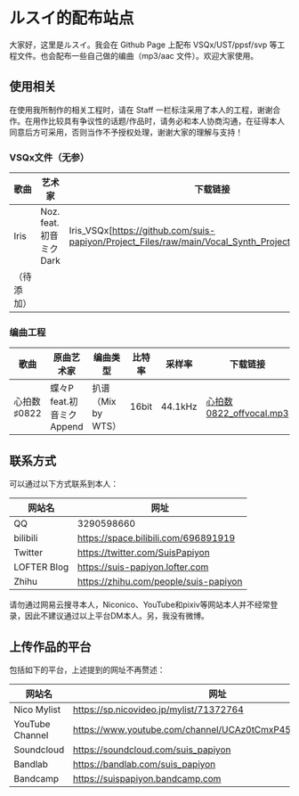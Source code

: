 # ルスイ的配布站点

大家好，这里是ルスイ。我会在 Github Page 上配布 VSQx/UST/ppsf/svp 等工程文件。也会配布一些自己做的编曲（mp3/aac 文件）。欢迎大家使用。

## 使用相关

在使用我所制作的相关工程时，请在 Staff 一栏标注采用了本人的工程，谢谢合作。在用作比较具有争议性的话题/作品时，请务必和本人协商沟通，在征得本人同意后方可采用，否则当作不予授权处理，谢谢大家的理解与支持！

### VSQx文件（无参）

| 歌曲 | 艺术家 | 下载链接 |
| - | - | - |
| Iris | Noz. feat.初音ミクDark | Iris_VSQx[https://github.com/suis-papiyon/Project_Files/raw/main/Vocal_Synth_Projects/Iris_VSQx.rar] |
| （待添加） |  | |


### 编曲工程

| 歌曲 | 原曲艺术家 | 编曲类型 | 比特率 | 采样率 | 下载链接 |
| - | - | - | - | - | - |
| 心拍数♯0822 | 蝶々P feat.初音ミクAppend | 扒谱（Mix by WTS） | 16bit | 44.1kHz| [心拍数0822_offvocal.mp3](https://github.com/suis-papiyon/Project_Files/raw/main/Arrangement/%E5%BF%83%E6%8B%8D%E6%95%B00822_offvocal.mp3) |

## 联系方式

可以通过以下方式联系到本人：

| 网站名 | 网址  |
| - | - |
| QQ | 3290598660 |
| bilibili | https://space.bilibili.com/696891919 |
| Twitter | https://twitter.com/SuisPapiyon |
| LOFTER Blog | https://suis-papiyon.lofter.com |
| Zhihu | https://zhihu.com/people/suis-papiyon |

请勿通过网易云搜寻本人，Niconico、YouTube和pixiv等网站本人并不经常登录，因此不建议通过以上平台DM本人。另，我没有微博。

## 上传作品的平台

包括如下的平台，上述提到的网址不再赘述：

| 网站名 | 网址  |
| - | - |
| Nico Mylist | https://sp.nicovideo.jp/mylist/71372764 |
| YouTube Channel | https://www.youtube.com/channel/UCAz0tCmxP45yQ8mmZr61DSg |
| Soundcloud | https://soundcloud.com/suis_papiyon |
| Bandlab | https://bandlab.com/suis_papiyon |
| Bandcamp | https://suispapiyon.bandcamp.com |
